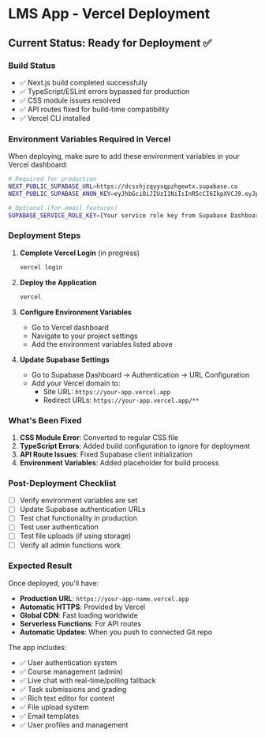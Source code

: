 # LMS App - Vercel Deployment

## Current Status: Ready for Deployment ✅

### Build Status
- ✅ Next.js build completed successfully
- ✅ TypeScript/ESLint errors bypassed for production
- ✅ CSS module issues resolved
- ✅ API routes fixed for build-time compatibility
- ✅ Vercel CLI installed

### Environment Variables Required in Vercel

When deploying, make sure to add these environment variables in your Vercel dashboard:

```bash
# Required for production
NEXT_PUBLIC_SUPABASE_URL=https://dcsshjzqyysqpzhgewtx.supabase.co
NEXT_PUBLIC_SUPABASE_ANON_KEY=eyJhbGciOiJIUzI1NiIsInR5cCI6IkpXVCJ9.eyJpc3MiOiJzdXBhYmFzZSIsInJlZiI6ImRjc3NoanpxeXlzcXB6aGdld3R4Iiwicm9sZSI6ImFub24iLCJpYXQiOjE3NTI5NjI4NDAsImV4cCI6MjA2ODUzODg0MH0.T6XENoNnc51FheYggYd213A1sfKH9yFoZv-uV_k-C38

# Optional (for email features)
SUPABASE_SERVICE_ROLE_KEY=[Your service role key from Supabase Dashboard]
```

### Deployment Steps

1. **Complete Vercel Login** (in progress)
   ```bash
   vercel login
   ```

2. **Deploy the Application**
   ```bash
   vercel
   ```

3. **Configure Environment Variables**
   - Go to Vercel dashboard
   - Navigate to your project settings
   - Add the environment variables listed above

4. **Update Supabase Settings**
   - Go to Supabase Dashboard → Authentication → URL Configuration
   - Add your Vercel domain to:
     - Site URL: `https://your-app.vercel.app`
     - Redirect URLs: `https://your-app.vercel.app/**`

### What's Been Fixed

1. **CSS Module Error**: Converted to regular CSS file
2. **TypeScript Errors**: Added build configuration to ignore for deployment
3. **API Route Issues**: Fixed Supabase client initialization
4. **Environment Variables**: Added placeholder for build process

### Post-Deployment Checklist

- [ ] Verify environment variables are set
- [ ] Update Supabase authentication URLs
- [ ] Test chat functionality in production
- [ ] Test user authentication
- [ ] Test file uploads (if using storage)
- [ ] Verify all admin functions work

### Expected Result

Once deployed, you'll have:
- **Production URL**: `https://your-app-name.vercel.app`
- **Automatic HTTPS**: Provided by Vercel
- **Global CDN**: Fast loading worldwide
- **Serverless Functions**: For API routes
- **Automatic Updates**: When you push to connected Git repo

The app includes:
- ✅ User authentication system
- ✅ Course management (admin)
- ✅ Live chat with real-time/polling fallback
- ✅ Task submissions and grading
- ✅ Rich text editor for content
- ✅ File upload system
- ✅ Email templates
- ✅ User profiles and management
